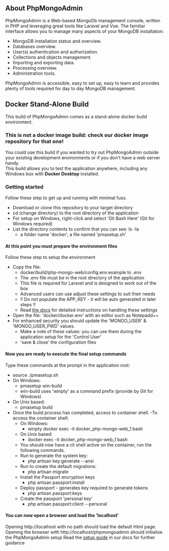 ## About PhpMongoAdmin

PhpMongoAdmin is a Web-based MongoDb management console, written in PHP and leveraging great tools like Laravel and Vue.
The familiar interface allows you to manage many aspects of your MongoDB installation:

- MongoDB installation status and overview.
- Databases overview.
- User(s) authentication and authorization.
- Collections and objects management.
- Importing and exporting data.
- Processing overview.
- Administration tools.

PhpMongoAdmin is accessible, easy to set up, easy to learn and provides plenty of tools required for day to day MongoDB management.

## Docker Stand-Alone Build

This build of PhpMongoAdmin comes as a stand-alone docker build environment.

### This is not a docker image build: check our docker image repository for that one!

You could use this build if you wanted to try out PhpMongoAdmin outside your existing development environments or if you don't have a web server handy.  
This build allows you to test the application anywhere, including any Windows box with <b>Docker Desktop</b> installed.

### Getting started

Follow these step to get up and running with minimal fuss.
- Download or clone this repository to your target directory
- cd (change directory) to the root directory of the application
- For setup on Windows, right-click and select 'Git Bash Here' (Git for Windows required)
- List the directory contents to confirm that you can see: ls -la
  - a folder name 'docker', a file named 'pmasetup.sh'

#### At this point you must prepare the environment files

Follow these step to setup the environment
- Copy the file:
  - docker/build/php-mongo-web/config.env.example to .env
  - The .env file must be in the root directory of the application
  - This file is required for Laravel and is designed to work out of the box
  - Advanced users can use adjust these settings to suit their needs
  - !! Do not populate the APP_KEY - it will be auto generated in later steps !!
  - Read [the docs](https://phpmongoadmin.com/support/documentation) for detailed instructions on handling these settings
- Open the file: 'docker/docker.env' with an editor such as Notepadd++
- For enhanced security you should update the 'MONGO_USER' & 'MONGO_USER_PWD' values.
  - Make a note of these values: you can use them during the application setup for the 'Control User'
  - 'save & close' the configuration files

#### Now you are ready to execute the final setup commands

Type these commands at the prompt in the application root:

- source ./pmasetup.sh
- On Windows:
  - pmasetup win-build
  - win-build uses 'winpty' as a command prefix (provide by Git for Windows)
- On Unix based:
  - pmasetup build
- Once the build process has completed, access to container shell.
-To access the container shell:
  - On Windows:
    - winpty docker exec -it docker_php-mongo-web_1 bash
  - On Unix based:
    - docker exec -it docker_php-mongo-web_1 bash
  - You should now have a cli shell active on the container, run the following commands.
  - Run to generate the system key:
    - php artisan key:generate --ansi
  - Run to create the default migrations:
    - php artisan migrate
  - Install the Passport encryption keys
    - php artisan passport:install
  - Deploy passport - generates key required to generate tokens
    - php artisan passport:keys
  - Create the passport 'personal key'
    - php artisan passport:client --personal

#### You can now open a browser and load the 'localhost'

Opening http://localhost with no path should load the default Html page.
Opening the browser with http://localhost/phpmongoadmin should initialise the PhpMongoAdmin setup
Read the [setup guide](https://phpmongoadmin.com/support/documentation/setup) in our docs for further guidance
